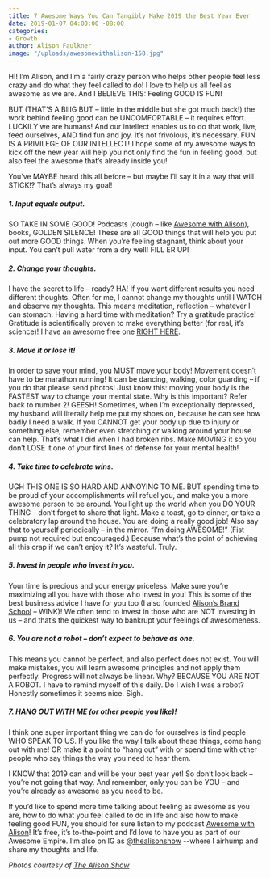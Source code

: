 ```yaml
---
title: 7 Awesome Ways You Can Tangibly Make 2019 the Best Year Ever
date: 2019-01-07 04:00:00 -08:00
categories:
- Growth
author: Alison Faulkner
image: "/uploads/awesomewithalison-158.jpg"
---
```


HI! I’m Alison, and I’m a fairly crazy person who helps other people feel less crazy and do what they feel called to do! I love to help us all feel as awesome as we are. And I BELIEVE THIS: Feeling GOOD IS FUN! 

BUT (THAT’S A BIIIG BUT – little in the middle but she got much back!) the work behind feeling good can be UNCOMFORTABLE – it requires effort. LUCKILY we are humans! And our intellect enables us to do that work, live, feed ourselves, AND find fun and joy. It’s not frivolous, it’s necessary. FUN IS A PRIVILEGE OF OUR INTELLECT! I hope some of my awesome ways to kick off the new year will help you not only find the fun in feeling good, but also feel the awesome that’s already inside you!

You’ve MAYBE heard this all before – but maybe I’ll say it in a way that will STICK!? That’s always my goal!

##### 1. Input equals output. 

SO TAKE IN SOME GOOD! Podcasts (cough – like [Awesome with Alison](http://thealisonshow.com/podcasts/)), books, GOLDEN SILENCE! These are all GOOD things that will help you put out more GOOD things. When you’re feeling stagnant, think about your input. You can’t pull water from a dry well! FILL ER UP! 

##### 2. Change your thoughts. 

I have the secret to life – ready? HA! If you want different results you need different thoughts. Often for me, I cannot change my thoughts until I WATCH and observe my thoughts. This means meditation, reflection – whatever I can stomach. Having a hard time with meditation? Try a gratitude practice! Gratitude is scientifically proven to make everything better (for real, it’s science)! I have an awesome free one [RIGHT HERE](http://thealisonshow.com/podcasts/awesome-with-alison-ep-24-im-freaking-grateful-a-gratitude-practice-to-help-you-love-your-life/). 

##### 3. Move it or lose it! 

In order to save your mind, you MUST move your body! Movement doesn’t have to be marathon running! It can be dancing, walking, color guarding – if you do that please send photos! Just know this: moving your body is the FASTEST way to change your mental state.  Why is this important? Refer back to number 2! GEESH! Sometimes, when I’m exceptionally depressed, my husband will literally help me put my shoes on, because he can see how badly I need a walk. If you CANNOT get your body up due to injury or something else, remember even stretching or walking around your house can help. That’s what I did when I had broken ribs. Make MOVING it so you don’t LOSE it one of your first lines of defense for your mental health! 

##### 4. Take time to celebrate wins. 

UGH THIS ONE IS SO HARD AND ANNOYING TO ME. BUT spending time to be proud of your accomplishments will refuel you, and make you a more awesome person to be around. You light up the world when you DO YOUR THING – don’t forget to share that light. Make a toast, go to dinner, or take a celebratory lap around the house. You are doing a really good job! Also say that to yourself periodically – in the mirror. “I’m doing AWESOME!” (Fist pump not required but encouraged.) Because what’s the point of achieving all this crap if we can’t enjoy it? It’s wasteful. Truly. 

##### 5. Invest in people who invest in you. 

Your time is precious and your energy priceless. Make sure you’re maximizing all you have with those who invest in you! This is some of the best business advice I have for you too (I also founded [Alison’s Brand School](https://www.instagram.com/alisonsbrandschool/) – WINK)! We often tend to invest in those who are NOT investing in us – and that’s the quickest way to bankrupt your feelings of awesomeness. 

##### 6. You are not a robot – don’t expect to behave as one.

This means you cannot be perfect, and also perfect does not exist. You will make mistakes, you will learn awesome principles and not apply them perfectly. Progress will not always be linear. Why? BECAUSE YOU ARE NOT A ROBOT. I have to remind myself of this daily.  Do I wish I was a robot? Honestly sometimes it seems nice. Sigh. 

##### 7. HANG OUT WITH ME (or other people you like)! 

I think one super important thing we can do for ourselves is find people WHO SPEAK TO US. If you like the way I talk about these things, come hang out with me! OR make it a point to “hang out” with or spend time with other people who say things the way you need to hear them. 

I KNOW that 2019 can and will be your best year yet! So don’t look back – you’re not going that way. And remember, only you can be YOU – and you’re already as awesome as you need to be.

If you’d like to spend more time talking about feeling as awesome as you are, how to do what you feel called to do in life and also how to make feeling good FUN, you should for sure listen to my podcast [Awesome with Alison](http://thealisonshow.com/podcasts/)! It’s free, it’s to-the-point and I’d love to have you as part of our Awesome Empire. I’m also on IG as [@thealisonshow](https://www.instagram.com/thealisonshow/) --where I airhump and share my thoughts and life.

_Photos courtesy of [The Alison Show](http://thealisonshow.com/)_